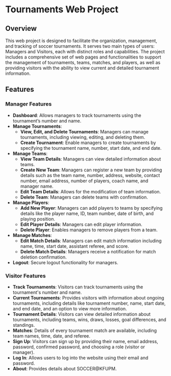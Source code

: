 
# Tournaments Web Project

## Overview

This web project is designed to facilitate the organization, management, and tracking of soccer tournaments. It serves two main types of users: Managers and Visitors, each with distinct roles and capabilities. The project includes a comprehensive set of web pages and functionalities to support the management of tournaments, teams, matches, and players, as well as providing visitors with the ability to view current and detailed tournament information.

## Features

### Manager Features

- **Dashboard**: Allows managers to track tournaments using the tournament’s number and name.
- **Manage Tournaments**:
  - **View, Edit, and Delete Tournaments**: Managers can manage tournaments, including viewing, editing, and deleting them.
  - **Create Tournament**: Enable managers to create tournaments by specifying the tournament name, number, start date, and end date.
- **Manage Teams**:
  - **View Team Details**: Managers can view detailed information about teams.
  - **Create New Team**: Managers can register a new team by providing details such as the team name, number, address, website, contact number, email address, number of players, coach name, and manager name.
  - **Edit Team Details**: Allows for the modification of team information.
  - **Delete Team**: Managers can delete teams with confirmation.
- **Manage Players**:
  - **Add New Player**: Managers can add players to teams by specifying details like the player name, ID, team number, date of birth, and playing position.
  - **Edit Player Details**: Managers can edit player information.
  - **Delete Player**: Enables managers to remove players from a team.
- **Manage Matches**:
  - **Edit Match Details**: Managers can edit match information including name, time, start date, assistant referee, and score.
  - **Delete Match Details**: Managers receive a notification for match deletion confirmation.
- **Logout**: Secure logout functionality for managers.

### Visitor Features

- **Track Tournaments**: Visitors can track tournaments using the tournament's number and name.
- **Current Tournaments**: Provides visitors with information about ongoing tournaments, including details like tournament number, name, start date, and end date, and an option to view more information.
- **Tournament Details**: Visitors can view detailed information about tournaments, including teams, wins, draws, losses, goal differences, and standings.
- **Matches**: Details of every tournament match are available, including team names, time, date, and referee.
- **Sign Up**: Visitors can sign up by providing their name, email address, password, confirmed password, and choosing a role (visitor or manager).
- **Log In**: Allows users to log into the website using their email and password.
- **About**: Provides details about SOCCER@KFUPM.

